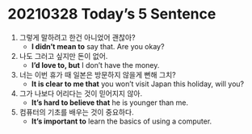 # 20210328 Today’s 5 Sentence



1. 그렇게 말하려고 한건 아니었어 괜찮아?
   - **I didn’t mean to** say that. Are you okay?
2. 나도 그러고 싶지만 돈이 없어.
   - **I’d love to, but** I don’t have the money.
3. 너는 이번 휴가 때 일본은 방문하지 않을게 뻔해 그치?
   - **It is clear to me that** you won’t visit Japan this holiday, will you?
4. 그가 나보다 어리다는 것이 믿어지지 않아.
   - **It’s hard to believe that** he is younger than me.
5. 컴퓨터의 기초를 배우는 것이 중요하다.
   - **It’s important to** learn the basics of using a computer.